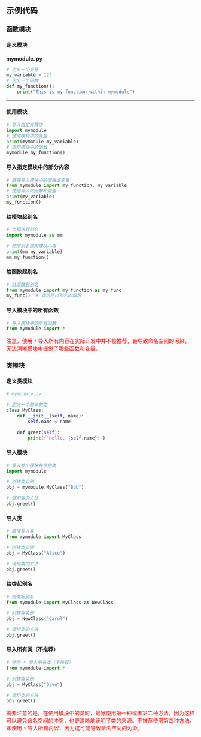 ## 示例代码
### 函数模块 
#### 定义模块
**mymodule. py**

```python
# 定义一个变量 
my_variable = 123 
# 定义一个函数 
def my_function(): 
	print("This is my function within mymodule")
```

---
#### 使用模块

```python
# 导入自定义模块 
import mymodule 
# 使用模块中的变量 
print(mymodule.my_variable) 
# 调用模块中的函数 
mymodule.my_function()
```

#### 导入指定模块中的部分内容

```python
# 直接导入模块中的函数或变量
from mymodule import my_function, my_variable 
# 使用导入的函数和变量 
print(my_variable)
my_function()
```

#### 给模块起别名

```python
# 为模块起别名
import mymodule as mm

# 使用别名调用模块内容
print(mm.my_variable)
mm.my_function()
```

#### 给函数起别名
```python
# 给函数起别名
from mymodule import my_function as my_func
my_func()  # 调用经过别名的函数
```

#### 导入模块中的所有函数

```python
# 导入模块中的所有函数
from mymodule import *
```

<font color="#ff0000">注意，使用 `*` 导入所有内容在实际开发中并不被推荐，会导致命名空间的污染，无法清晰模块中提供了哪些函数和变量。</font>

### 类模块


#### 定义类模块

```python
# mymodule.py

# 定义一个简单的类
class MyClass:
    def __init__(self, name):
        self.name = name

    def greet(self):
        print(f"Hello, {self.name}!")
```



####  导入模块

```python
# 导入整个模块并使用类
import mymodule

# 创建类实例
obj = mymodule.MyClass("Bob")

# 调用类的方法
obj.greet()
```

#### 导入类

```python
# 直接导入类
from mymodule import MyClass

# 创建类实例
obj = MyClass("Alice")

# 调用类的方法
obj.greet()
```

#### 给类起别名

```python
# 给类起别名
from mymodule import MyClass as NewClass

# 创建类实例
obj = NewClass("Carol")

# 调用类的方法
obj.greet()
```

#### 导入所有类（不推荐）

```python
# 使用 * 导入所有类（不推荐）
from mymodule import *

# 创建类实例
obj = MyClass("Dave")

# 调用类的方法
obj.greet()
```

<font color="#ff0000">需要注意的是，在使用模块中的类时，最好使用第一种或者第二种方法，因为这样可以避免命名空间的冲突，也更清晰地表明了类的来源。不推荐使用第四种方法，即使用 `*` 导入所有内容，因为这可能导致命名空间的污染。</font>